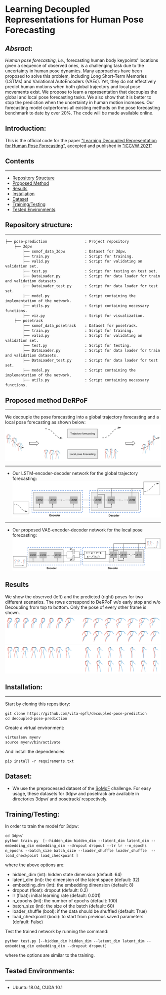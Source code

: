# Learning Decoupled Representations for Human Pose Forecasting

## _Absract_:

_Human pose forecasting_, *i.e.*, forecasting human body keypoints' locations given a sequence of observed ones, is a challenging task due to the uncertainty in human pose dynamics. 
Many approaches have been proposed to solve this problem, including Long Short-Term Memories (LSTMs) and Variational AutoEncoders (VAEs). Yet, they do not effectively predict human motions when both global trajectory and local pose movements exist.
We propose to learn a representation that decouples the global and local pose forecasting tasks. We also show that it is better to stop the prediction when the uncertainty in human motion increases. 
Our forecasting model outperforms all existing methods on the pose forecasting benchmark to date by over 20%. The code will be made available online.

## Introduction:
This is the official code for the paper ["Learning Decoupled Representation for Human Pose Forecasting"](link), accepted and published in ["ICCVW 2021"](https://somof.stanford.edu/workshops/iccv21)

## Contents
------------
  * [Repository Structure](#repository-structure)
  * [Proposed Method](#proposed-method-DeRPoF)
  * [Results](#results)
  * [Installation](#installation)
  * [Dataset](#dataset)
  * [Training/Testing](#training-testing)
  * [Tested Environments](#tested-environments)
  
## Repository structure:
------------
    ├── pose-prediction                 : Project repository
        ├── 3dpw 
            ├── somof_data_3dpw         : Dataset for 3dpw.
            ├── train.py                : Script for training.  
            ├── valid.py                : Script for validating on validation set.
            ├── test.py                 : Script for testing on test set.  
            ├── DataLoader.py           : Script for data loader for train and validation datasets. 
            ├── DataLoader_test.py      : Script for data loader for test set.
            ├── model.py                : Script containing the implementation of the network.
            ├── utils.py                : Script containing necessary functions.
            ├── viz.py                  : Script for visualization.
        ├── posetrack
            ├── somof_data_posetrack    : Dataset for posetrack.
            ├── train.py                : Script for training.  
            ├── valid.py                : Script for validating on validation set.
            ├── test.py                 : Script for testing.  
            ├── DataLoader.py           : Script for data loader for train and validation datasets. 
            ├── DataLoader_test.py      : Script for data loader for test set.
            ├── model.py                : Script containing the implementation of the network.
            ├── utils.py                : Script containing necessary functions.
            
## Proposed method DeRPoF
-------------
We decouple the pose forecasting into a global trajectory forecasting and a local pose forecasting as shown below:
![Our proposed method](images/network.png)

-------------

* Our LSTM-encoder-decoder network for the global trajectory forecasting:
![Our proposed network architecture for trajectory prediction](images/fig2.png)

-------------

* Our proposed VAE-encoder-decoder network for the local pose forecasting:
![Our proposed network architecture for pose prediction](images/fig3.png)

## Results

We show the observed (left) and the predicted (right) poses for two different scenarios. The rows correspond to DeRPoF w/o early stop and w/o Decoupling from top to bottom. Only the pose of every other frame is shown. 
![a](images/fig4--a.png)
![b](images/fig4--b.png)

## Installation:
------------
Start by cloning this repositiory:
```
git clone https://github.com/vita-epfl/decoupled-pose-prediction
cd decoupled-pose-prediction
```
Create a virtual environment:
```
virtualenv myenv
source myenv/bin/activate
```
And install the dependencies:
```
pip install -r requirements.txt
```

## Dataset:
  
  * We use the preprocessed dataset of the [SoMoF](https://somof.stanford.edu/dataset) challenge. For easy usage, these datasets for 3dpw and posetrack are available in directories 3dpw/ and posetrack/ respectively. 
  
## Training/Testing:
In order to train the model for 3dpw:
```
cd 3dpw/
python train.py  [--hidden_dim hidden_dim --latent_dim latent_dim --embedding_dim embedding_dim --dropout dropout --lr lr --n_epochs n_epochs --batch_size batch_size --loader_shuffle loader_shuffle  --load_checkpoint load_checkpoint ]
```
where the above options are:
* hidden_dim (int): hidden state dimension (default: 64)
* latent_dim (int): the dimension of the latent space (default: 32)
* embedding_dim (int): the embedding dimension (default: 8)
* dropout (float): dropout (default: 0.2)
* lr (float): initial learning rate (default: 0.001)
* n_epochs (int): the number of epochs (default: 100)
* batch_size (int): the size of the batch (default: 60)
* loader_shuffle (bool): if the data should be shuffled (default: True)
* load_checkpoint (bool): to start from previous saved parameters (default: False)

Test the trained network by running the command:
```
python test.py [--hidden_dim hidden_dim --latent_dim latent_dim --embedding_dim embedding_dim --dropout dropout]
```
where the options are similar to the training. 

## Tested Environments:
------------
  * Ubuntu 18.04, CUDA 10.1
 
